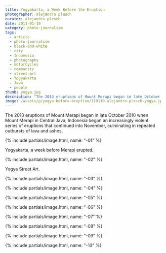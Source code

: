 ```yaml
---
title: Yogyakarta, a Week Before the Eruption
photographer: alejandro plesch
curator: alejandro plesch
date: 2011-01-10
category: photo-journalism
tags:
  - article
  - photo-journalism
  - black-and-white
  - city
  - Indonesia
  - photography
  - motorcycles
  - community
  - street-art
  - Yogyakarta
  - Java
  - people
thumb: yogya.jpg
description: "The 2010 eruptions of Mount Merapi began in late October 2010 when Mount Merapi in Central Java, Indonesia began an increasingly violent series of eruptions that continued into November, culminating in repeated outbursts of lava and ashes."
image: /assets/p/yogya-before-eruption/110110-alejandro-plesch-yogya.jpg
---
```

The 2010 eruptions of Mount Merapi began in late October 2010 when Mount Merapi in Central Java, Indonesia began an increasingly violent series of eruptions that continued into November, culminating in repeated outbursts of lava and ashes.

{% include partials/image.html, name: "-01" %}

Yogyakarta, a week before Merapi erupted.

{% include partials/image.html, name: "-02" %}

Yogya Street Art.

{% include partials/image.html, name: "-03" %}

{% include partials/image.html, name: "-04" %}


{% include partials/image.html, name: "-05" %}

{% include partials/image.html, name: "-06" %}

{% include partials/image.html, name: "-07" %}

{% include partials/image.html, name: "-08" %}

{% include partials/image.html, name: "-09" %}

{% include partials/image.html, name: "-10" %}
